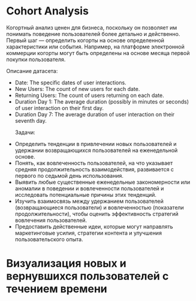 # Cohort Analysis
Когортный анализ ценен для бизнеса, поскольку он позволяет им понимать поведение пользователей более детально и действенно.
Первый шаг — определить когорты на основе определенной характеристики или события. Например, на платформе электронной коммерции когорты могут быть определены на основе месяца первой покупки пользователя.<p>
Описание датасета:
- Date: The specific dates of user interactions.
- New Users: The count of new users for each date.
- Returning Users: The count of users returning on each date.
- Duration Day 1: The average duration (possibly in minutes or seconds) of user interaction on their first day.
- Duration Day 7: The average duration of user interaction on their seventh day.<p>
Задачи:
- Определить тенденции в привлечении новых пользователей и удержании возвращающихся пользователей на еженедельной основе.
- Понять, как вовлеченность пользователей, на что указывает средняя продолжительность взаимодействия, развивается с первого по седьмой день использования.
- Выявить любые существенные еженедельные закономерности или аномалии в поведении и вовлеченности пользователей и исследовать потенциальные причины этих тенденций.
- Изучить взаимосвязь между удержанием пользователей (возвращающиеся пользователи) и вовлеченностью (показатели продолжительности), чтобы оценить эффективность стратегий вовлечения пользователей.
- Предоставить действенные идеи, которые могут направлять маркетинговые усилия, стратегии контента и улучшения пользовательского опыта.
 # Визуализация новых и вернувшихся пользователей с течением времени
